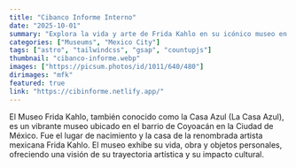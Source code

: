 ```yaml
---
title: "Cibanco Informe Interno"
date: "2025-10-01"
summary: "Explora la vida y arte de Frida Kahlo en su icónico museo en Coyoacán."
categories: ["Museums", "Mexico City"]
tags: ["astro", "tailwindcss", "gsap", "countupjs"]
thumbnail: "cibanco-informe.webp"
images: ["https://picsum.photos/id/1011/640/480"]
dirimages: "mfk"
featured: true
link: "https://cibinforme.netlify.app/"
---
```


El Museo Frida Kahlo, también conocido como la Casa Azul (La Casa Azul), es un
vibrante museo ubicado en el barrio de Coyoacán en la Ciudad de México. Fue el
lugar de nacimiento y la casa de la renombrada artista mexicana Frida Kahlo.
El museo exhibe su vida, obra y objetos personales, ofreciendo una visión de su
trayectoria artística y su impacto cultural.
